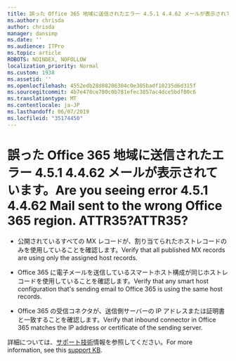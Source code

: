 ```yaml
---
title: 誤った Office 365 地域に送信されたエラー 4.5.1 4.4.62 メールが表示されています。 ATTR35?
ms.author: chrisda
author: chrisda
manager: dansimp
ms.date: ''
ms.audience: ITPro
ms.topic: article
ROBOTS: NOINDEX, NOFOLLOW
localization_priority: Normal
ms.custom: 1938
ms.assetid: ''
ms.openlocfilehash: 4552edb28d08206304c0e305badf10235d6d315f
ms.sourcegitcommit: 4b7e478ce700c0b781efec3857ac4dce5bdf00c6
ms.translationtype: MT
ms.contentlocale: ja-JP
ms.lasthandoff: 06/07/2019
ms.locfileid: "35174450"
---
```

# <a name="are-you-seeing-error-451-4462-mail-sent-to-the-wrong-office-365-region-attr35"></a><span data-ttu-id="3ca9e-103">誤った Office 365 地域に送信されたエラー 4.5.1 4.4.62 メールが表示されています。</span><span class="sxs-lookup"><span data-stu-id="3ca9e-103">Are you seeing error 4.5.1 4.4.62 Mail sent to the wrong Office 365 region.</span></span> <span data-ttu-id="3ca9e-104">ATTR35?</span><span class="sxs-lookup"><span data-stu-id="3ca9e-104">ATTR35?</span></span>

- <span data-ttu-id="3ca9e-105">公開されているすべての MX レコードが、割り当てられたホストレコードのみを使用していることを確認します。</span><span class="sxs-lookup"><span data-stu-id="3ca9e-105">Verify that all published MX records are using only the assigned host records.</span></span>

- <span data-ttu-id="3ca9e-106">Office 365 に電子メールを送信しているスマートホスト構成が同じホストレコードを使用していることを確認します。</span><span class="sxs-lookup"><span data-stu-id="3ca9e-106">Verify that any smart host configuration that's sending email to Office 365 is using the same host records.</span></span>

- <span data-ttu-id="3ca9e-107">Office 365 の受信コネクタが、送信側サーバーの IP アドレスまたは証明書と一致することを確認します。</span><span class="sxs-lookup"><span data-stu-id="3ca9e-107">Verify that inbound connector in Office 365 matches the IP address or certificate of the sending server.</span></span>

<span data-ttu-id="3ca9e-108">詳細については、[サポート技術](https://support.microsoft.com/help/4057301/attr35-response-code-when-mail-is-sent-to-eop-exo)情報を参照してください。</span><span class="sxs-lookup"><span data-stu-id="3ca9e-108">For more information, see this [support KB](https://support.microsoft.com/help/4057301/attr35-response-code-when-mail-is-sent-to-eop-exo).</span></span>
